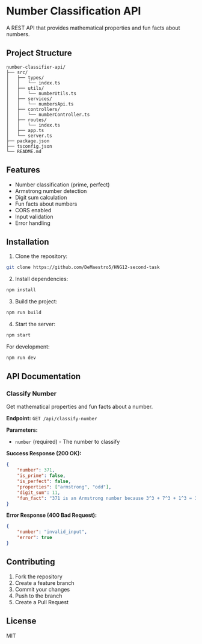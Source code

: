 # Number Classification API

A REST API that provides mathematical properties and fun facts about numbers.

## Project Structure

```
number-classifier-api/
├── src/
│   ├── types/
│   │   └── index.ts
│   ├── utils/
│   │   └── numberUtils.ts
│   ├── services/
│   │   └── numbersApi.ts
│   ├── controllers/
│   │   └── numberController.ts
│   ├── routes/
│   │   └── index.ts
│   ├── app.ts
│   └── server.ts
├── package.json
├── tsconfig.json
└── README.md
```

## Features

- Number classification (prime, perfect)
- Armstrong number detection
- Digit sum calculation
- Fun facts about numbers
- CORS enabled
- Input validation
- Error handling

## Installation

1. Clone the repository:
```bash
git clone https://github.com/DeMaestro5/HNG12-second-task
```

2. Install dependencies:
```bash
npm install
```

3. Build the project:
```bash
npm run build
```

4. Start the server:
```bash
npm start
```

For development:
```bash
npm run dev
```

## API Documentation

### Classify Number

Get mathematical properties and fun facts about a number.

**Endpoint:** `GET /api/classify-number`

**Parameters:**
- `number` (required) - The number to classify

**Success Response (200 OK):**
```json
{
    "number": 371,
    "is_prime": false,
    "is_perfect": false,
    "properties": ["armstrong", "odd"],
    "digit_sum": 11,
    "fun_fact": "371 is an Armstrong number because 3^3 + 7^3 + 1^3 = 371"
}
```

**Error Response (400 Bad Request):**
```json
{
    "number": "invalid_input",
    "error": true
}
```

## Contributing

1. Fork the repository
2. Create a feature branch
3. Commit your changes
4. Push to the branch
5. Create a Pull Request

## License

MIT
